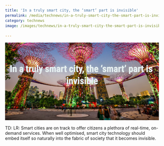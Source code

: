 ```yaml
---
title: 'In a truly smart city, the ‘smart’ part is invisible'
permalink: /media/technews/in-a-truly-smart-city-the-smart-part-is-invisible
category: technews
image: /images/technews/in-a-truly-smart-city-the-smart-part-is-invisible-part-1.png

---
```



![In a truly smart city, the ‘smart’ part is invisible](/images/technews/in-a-truly-smart-city-the-smart-part-is-invisible-part-1.png)

TD: LR:  Smart cities are on track to offer citizens a plethora of real-time, on-demand services. When well optimised, smart city technology should embed itself so naturally into the fabric of society that it becomes invisible. 


